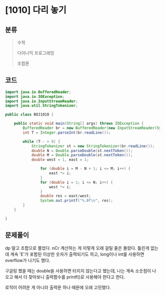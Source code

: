 # [1010] 다리 놓기

## 분류
> 수학
>
> 다이나믹 프로그래밍
>
> 조합론

## 코드
```java
import java.io.BufferedReader;
import java.io.IOException;
import java.io.InputStreamReader;
import java.util.StringTokenizer;

public class BOJ1010 {

	public static void main(String[] args) throws IOException {
		BufferedReader br = new BufferedReader(new InputStreamReader(System.in));
		int T = Integer.parseInt(br.readLine());

		while (T-- > 0) {
			StringTokenizer st = new StringTokenizer(br.readLine());
			double N = Double.parseDouble(st.nextToken());
			double M = Double.parseDouble(st.nextToken());
			double west = 1, east = 1;

				for (double i = M - N + 1; i <= M; i++) {
					east *= i;
				}
				for (double i = 1; i <= N; i++) {
					west *= i;
				}
				double res = east/west;
				System.out.printf("%.0f\n", res);
		}
	}

}

```

## 문제풀이

dp 말고 조합으로 풀었다. nCr 계산하는 게 이렇게 오래 걸릴 줄은 몰랐다. 틀린게 없는데 계속 'E'가 포함된 이상한 숫자가 출력되기도 하고, long이나 int를 사용하면 overflow가 나기도 했다. 

구글링 했을 때는 double을 사용하면 터지지 않는다고 했는데, 나는 계속 소숫점이 나오고 해서 더 찾아보니 출력함수를 printf()로 사용해야 한다고 한다.

로직이 어려운 게 아니라 출력문 하나 때문에 오래 고민했다.

